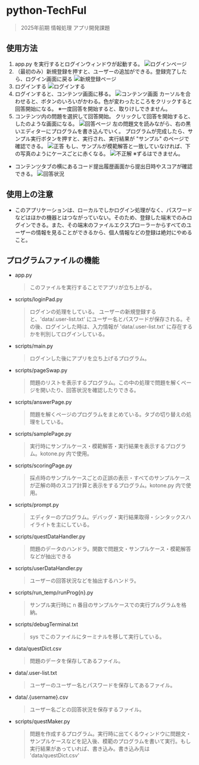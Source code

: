 # python-TechFul
> 2025年前期 情報処理 アプリ開発課題

## 使用方法
1. app.py を実行するとログインウィンドウが起動する。
    ![ログインページ](./images/login-pad-1.jpg)
3. （最初のみ）新規登録を押すと、ユーザーの追加ができる。登録完了したら、ログイン画面に戻る
    ![新規登録ページ](./images/new-uset.jpg)
4. ログインする
    ![ログインする](./images/login-pad.jpg)
5. ログインすると、コンテンツ画面に移る。
    ![コンテンツ画面](./images/choose-quest.jpg)
カーソルを合わせると、ボタンのいろいがかわる。色が変わったところをクリックすると回答開始になる。
※一度回答を開始すると、取りけしできません。
6. コンテンツ内の問題を選択して回答開始。
クリックして回答を開始すると、したのような画面になる。
    ![回答ページ](./images/answer-page.jpg)
左の問題文を読みながら、右の黒いエディターにプログラムを書き込んでいく。
プログラムが完成したら、サンプル実行ボタンを押すと、実行され、実行結果が "サンプル" のページで確認できる。
    ![正答](./images/sample-page.jpg)
もし、サンプルが模範解答と一致していなければ、下の写真のようにケースごとに赤くなる。
    ![不正解](./images/no-matching-sample.jpg)
※ずるはできません。

- コンテンツタブの横にあるコード提出履歴画面から提出日時やスコアが確認できる。
    ![回答状況](./images/status-page.jpg)

## 使用上の注意
- このアプリケーションは、ローカルでしかログイン処理がなく、パスワードなどはほかの機器とはつながっていない。そのため、登録した端末でのみログインできる。また、その端末のファイルエクスプローラーからすべてのユーザーの情報を見ることができるから、個人情報などの登録は絶対にやめること。

## プログラムファイルの機能
- app.py
    > このファイルを実行することでアプリが立ち上がる。
- scripts/loginPad.py
    > ログインの処理をしている。
    > ユーザーの新規登録すると、'data/.user-list.txt' にユーザー名とパスワードが保存される。その後、ログインした時は、入力情報が 'data/.user-list.txt' に存在するかを判別してログインしている。
- scripts/main.py
    > ログインした後にアプリを立ち上げるプログラム。
- scripts/pageSwap.py
    > 問題のリストを表示するプログラム。この中の処理で問題を解くページを開いたり、回答状況を確認したりできる。
- scripts/answerPage.py
    > 問題を解くページのプログラムをまとめている。タブの切り替えの処理をしている。
- scripts/samplePage.py
    > 実行時にサンプルケース・模範解答・実行結果を表示するプログラム。kotone.py 内で使用。
- scripts/scoringPage.py
    > 採点時のサンプルケースごとの正誤の表示・すべてのサンプルケースが正解の時のスコア計算と表示をするプログラム。kotone.py 内で使用。
- scripts/prompt.py
    > エディターのプログラム。デバッグ・実行結果取得・シンタックスハイライトを主にしている。
- scripts/questDataHandler.py
    > 問題のデータのハンドラ。関数で問題文・サンプルケース・模範解答などが抽出できる
- scripts/userDataHandler.py
    > ユーザーの回答状況などを抽出するハンドラ。
- scripts/run_temp/runProg{n}.py
    > サンプル実行時に n 番目のサンプルケースでの実行プルグラムを格納。
- scripts/debugTerminal.txt
    > sys でこのファイルにターミナルを移して実行している。
- data/questDict.csv
    > 問題のデータを保存してあるファイル。
- data/.user-list.txt
    > ユーザーのユーザー名とパスワードを保存してあるファイル。
- data/.{username}.csv
    > ユーザー名ごとの回答状況を保存するファイル。
- scripts/questMaker.py
    > 問題を作成するプログラム。実行時に出てくるウィンドウに問題文・サンプルケースなどを記入後、模範のプログラムを書いて実行。もし実行結果があっていれば、書き込み。書き込み先は 'data/questDict.csv'
